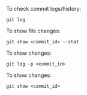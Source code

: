 To check commit logs/history:

``
git log
``

To show file changes: 

``
git show <commit_id> --stat
``

To show changes: 

``
git log -p <commit_id>
``

To show changes: 

``
git show <commit_id>
``

